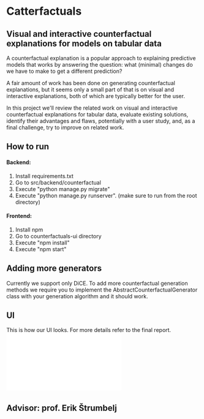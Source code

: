 # Catterfactuals

## Visual and interactive counterfactual explanations for models on tabular data

A counterfactual explanation is a popular approach to explaining predictive models that works by answering the question: what (minimal) changes do we have to make to get a different prediction?

A fair amount of work has been done on generating counterfactual explanations, but it seems only a small part of that is on visual and interactive
explanations, both of which are typically better for the user.

In this project we'll review the related work on visual and interactive counterfactual explanations for tabular data, evaluate existing solutions, identify their advantages and flaws, potentially with a user study, and, as a final challenge, try to improve on related work.

## How to run 
#### Backend: 
1) Install requirements.txt
2) Go to src/backend/counterfactual
3) Execute "python manage.py migrate"
4) Execute "python manage.py runserver". (make sure to run from the root directory)

#### Frontend:
1) Install npm
2) Go to counterfactuals-ui directory
3) Execute "npm install"
4) Execute "npm start"

## Adding more generators 
Currently we support only DiCE. To add more counterfactual generation methods we require you to implement the AbstractCounterfactualGenerator class with your generation algorithm and it should work.

## UI
This is how our UI looks. For more details refer to the final report.
![REACT UI](./figures/React-App.pdf)

## Advisor: prof. Erik Štrumbelj
